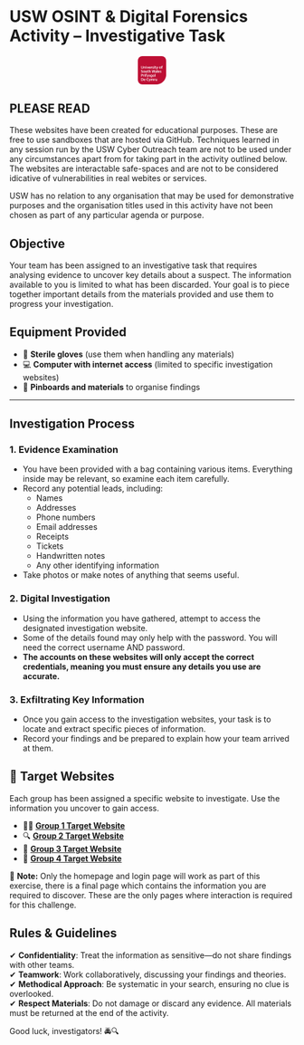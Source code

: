 <link rel="stylesheet" type="text/css" href="style.css">

# **USW OSINT & Digital Forensics Activity – Investigative Task**

 <img src="USW_Full_Logo_Red_RGB.png" alt="USW Logo - Red" style="max-width: 10%; height: auto; display: block; margin: auto; border-radius: 8px;">

## **PLEASE READ**
These websites have been created for educational purposes. These are free to use sandboxes that are hosted via GitHub. Techniques learned in any session run by the USW Cyber Outreach team are not to be used under any circumstances apart from for taking part in the activity outlined below. The websites are interactable safe-spaces and are not to be considered idicative of vulnerabilities in real webites or services.

USW has no relation to any organisation that may be used for demonstrative purposes and the organisation titles used in this activity have not been chosen as part of any particular agenda or purpose.

## **Objective**
Your team has been assigned to an investigative task that requires analysing evidence to uncover key details about a suspect. The information available to you is limited to what has been discarded. Your goal is to piece together important details from the materials provided and use them to progress your investigation.

## **Equipment Provided**
- 🧤 **Sterile gloves** (use them when handling any materials)
- 💻 **Computer with internet access** (limited to specific investigation websites)
- 📌 **Pinboards and materials** to organise findings

---

## **Investigation Process**

### **1. Evidence Examination**
- You have been provided with a bag containing various items. Everything inside may be relevant, so examine each item carefully.
- Record any potential leads, including:
  - Names
  - Addresses
  - Phone numbers
  - Email addresses
  - Receipts
  - Tickets
  - Handwritten notes
  - Any other identifying information
- Take photos or make notes of anything that seems useful.

### **2. Digital Investigation**
- Using the information you have gathered, attempt to access the designated investigation website.
- Some of the details found may only help with the password. You will need the correct username AND password.
- **The accounts on these websites will only accept the correct credentials, meaning you must ensure any details you use are accurate.**

### **3. Exfiltrating Key Information**
- Once you gain access to the investigation websites, your task is to locate and extract specific pieces of information.
- Record your findings and be prepared to explain how your team arrived at them.

## 🔗 Target Websites

Each group has been assigned a specific website to investigate. Use the information you uncover to gain access.

- 🕵️‍♂️ **[Group 1 Target Website](http://USW-osint.github.io/DHL/)**
- 🔍 **[Group 2 Target Website](https://usw-osint.github.io/ChildCare/)**
- 🧩 **[Group 3 Target Website](https://usw-osint.github.io/Nationwide/)**
- 🐂 **[Group 4 Target Website](https://usw-osint.github.io/BlueBovine/)**

🚨 **Note:** Only the homepage and login page will work as part of this exercise, there is a final page which contains the information you are required to discover. These are the only pages where interaction is required for this challenge.


## **Rules & Guidelines**
✔ **Confidentiality**: Treat the information as sensitive—do not share findings with other teams.  
✔ **Teamwork**: Work collaboratively, discussing your findings and theories.  
✔ **Methodical Approach**: Be systematic in your search, ensuring no clue is overlooked.  
✔ **Respect Materials**: Do not damage or discard any evidence. All materials must be returned at the end of the activity.

Good luck, investigators! 🚔🔍 